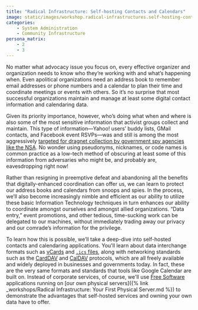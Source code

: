 ```yaml
---
title: "Radical Infrastructure: Self-hosting Contacts and Calendars"
image: static/images/workshop.radical-infrastructures.self-hosting-contacts-and-calendars.square.png
categories:
    - System Administration
    - Community Infrastructure
persona_matrix:
    - 2
    - 3
---
```


No matter what advocacy issue you focus on, every effective organizer and organization needs to know who they&rsquo;re working with and what&rsquo;s happening when. Even apolitical organizations need an address book to remember email addresses or phone numbers and a calendar to plan their time and coordinate meetings or events with others. So it&rsquo;s no surprise that most successful organizations maintain and manage at least some digital contact information and calendaring data.

Given its priority importance, however, who&rsquo;s doing what when and where is also some of the most sensitive information that activist groups collect and maintain. This type of information&mdash;Yahoo! users&rsquo; buddy lists, GMail contacts, and Facebook event RSVPs&mdash;was and still is among the most aggressively [targeted for dragnet collection by government spy agencies like the NSA](https://www.washingtonpost.com/world/national-security/nsa-collects-millions-of-e-mail-address-books-globally/2013/10/14/8e58b5be-34f9-11e3-80c6-7e6dd8d22d8f_story.html). No wonder using pseudonyms, nicknames, or code names is common practice as a low-tech method of obscuring at least some of this information from adversaries who might be, and probably are, eavesdropping right now!

Rather than resigning in preemptive defeat and abandoning all the benefits that digitally-enhanced coordination can offer us, we can learn to protect our address books and calendars from snoops and spies. In the process, we&rsquo;ll also become increasingly nimble and efficient as our ability to utilize these basic Information Technology techniques in turn enhances our ability to coordinate amongst ourselves and amongst allied organizations. &ldquo;Data entry,&rdquo; event promotions, and other tedious, time-sucking work can be delegated to our machines, without immediately trading away our privacy and our comrade&rsquo;s information for the privilege.

To learn how this is possible, we&rsquo;ll take a deep-dive into self-hosted contacts and calendaring applications. You'll learn about data interchange formats such as [vCards](https://en.wikipedia.org/wiki/VCard) and [`.ics` files](https://en.wikipedia.org/wiki/ICalendar), along with networking standards such as the [CardDAV](https://en.wikipedia.org/wiki/CardDAV) and [CalDAV](https://en.wikipedia.org/wiki/CalDAV) protocols, which are all freely available and widely deployed in businesses and governments today. In fact, these are the very same formats and standards that tools like Google Calendar are built on. Instead of corporate services, of course, we'll use [Free Software](https://www.gnu.org/philosophy/free-sw.html) applications running on [our own physical servers]({% link _workshops/Radical Infrastructure: Your First Physical Server.md %}) to demonstrate the advantages that self-hosted services and owning your own data have to offer.
